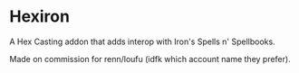# Hexiron

A Hex Casting addon that adds interop with Iron's Spells n' Spellbooks.

Made on commission for renn/loufu (idfk which account name they prefer).
